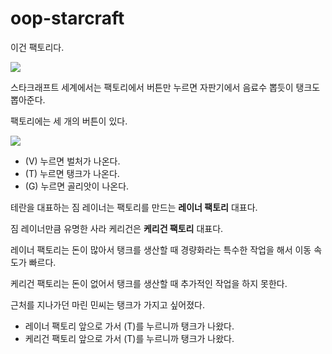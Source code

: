 # oop-starcraft

이건 팩토리다.

![](https://velog.velcdn.com/images/ksyj8256/post/1d5098d4-b7bf-4e0a-a4f5-2a447f4a6a86/image.png)

스타크래프트 세계에서는 팩토리에서 버튼만 누르면 자판기에서 음료수 뽑듯이 탱크도 뽑아준다.

팩토리에는 세 개의 버튼이 있다.

![](https://velog.velcdn.com/images/ksyj8256/post/d5db0ed3-076d-446a-b2d3-a8145f9f7ef2/image.png)

- (V) 누르면 벌처가 나온다.
- (T) 누르면 탱크가 나온다.
- (G) 누르면 골리앗이 나온다.

테란을 대표하는 짐 레이너는 팩토리를 만드는 **레이너 팩토리** 대표다.

짐 레이너만큼 유명한 사라 케리건은 **케리건 팩토리** 대표다.

레이너 팩토리는 돈이 많아서 탱크를 생산할 때 경량화라는 특수한 작업을 해서 이동 속도가 빠르다.

케리건 팩토리는 돈이 없어서 탱크를 생산할 때 추가적인 작업을 하지 못한다.

근처를 지나가던 마린 민씨는 탱크가 가지고 싶어졌다.

- 레이너 팩토리 앞으로 가서 (T)를 누르니까 탱크가 나왔다.
- 케리건 팩토리 앞으로 가서 (T)를 누르니까 탱크가 나왔다.